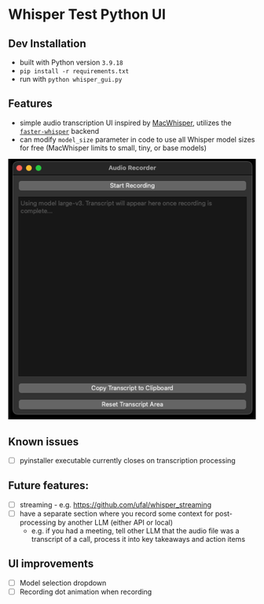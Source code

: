 # Whisper Test Python UI

## Dev Installation

- built with Python version `3.9.18`
- `pip install -r requirements.txt`
- run with `python whisper_gui.py`

## Features

- simple audio transcription UI inspired by [MacWhisper](https://goodsnooze.gumroad.com/l/macwhisper), utilizes the [`faster-whisper`](https://github.com/SYSTRAN/faster-whisper) backend
- can modify `model_size` parameter in code to use all Whisper model sizes for free (MacWhisper limits to small, tiny, or base models)

![](assets/v1_ui.png)

## Known issues

- [ ] pyinstaller executable currently closes on transcription processing

## Future features:

- [ ] streaming - e.g. https://github.com/ufal/whisper_streaming
- [ ] have a separate section where you record some context for post-processing by another LLM (either API or local)
  - e.g. if you had a meeting, tell other LLM that the audio file was a transcript of a call, process it into key takeaways and action items

## UI improvements

- [ ] Model selection dropdown
- [ ] Recording dot animation when recording
